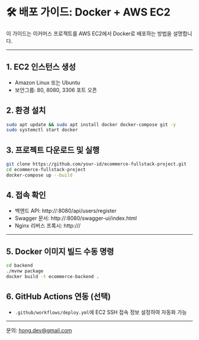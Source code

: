 
# 🛠 배포 가이드: Docker + AWS EC2

이 가이드는 이커머스 프로젝트를 AWS EC2에서 Docker로 배포하는 방법을 설명합니다.

---

## 1. EC2 인스턴스 생성

- Amazon Linux 또는 Ubuntu
- 보안그룹: 80, 8080, 3306 포트 오픈

## 2. 환경 설치
```bash
sudo apt update && sudo apt install docker docker-compose git -y
sudo systemctl start docker
```

## 3. 프로젝트 다운로드 및 실행
```bash
git clone https://github.com/your-id/ecommerce-fullstack-project.git
cd ecommerce-fullstack-project
docker-compose up --build
```

## 4. 접속 확인

- 백엔드 API: http://<EC2-IP>:8080/api/users/register
- Swagger 문서: http://<EC2-IP>:8080/swagger-ui/index.html
- Nginx 리버스 프록시: http://<EC2-IP>/

---

## 5. Docker 이미지 빌드 수동 명령
```bash
cd backend
./mvnw package
docker build -t ecommerce-backend .
```

## 6. GitHub Actions 연동 (선택)
- `.github/workflows/deploy.yml`에 EC2 SSH 접속 정보 설정하여 자동화 가능

---

문의: hong.dev@gmail.com
